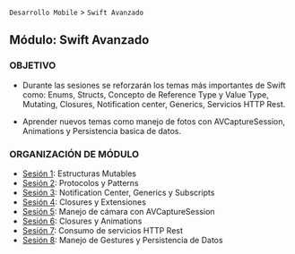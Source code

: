  `Desarrollo Mobile` > `Swift Avanzado`

## Módulo: Swift Avanzado

### OBJETIVO 

- Durante las sesiones se reforzarán los temas más importantes de Swift como: 
Enums, Structs, Concepto de Reference Type y Value Type, Mutating, Closures, Notification center, Generics, Servicios HTTP Rest.

- Aprender nuevos temas como manejo de fotos con AVCaptureSession, Animations y Persistencia basica de datos.


### ORGANIZACIÓN DE MÓDULO 
 
 - [Sesión 1](Sesion-01): Estructuras Mutables
 - [Sesión 2](Sesion-02): Protocolos y Patterns
 - [Sesión 3](Sesion-03): Notification Center, Generics y Subscripts
 - [Sesión 4](Sesion-04): Closures y Extensiones
 - [Sesión 5](Sesion-05): Manejo de cámara con AVCaptureSession
 - [Sesión 6](Sesion-06): Closures y Animations
 - [Sesión 7](Sesion-07): Consumo de servicios HTTP Rest
 - [Sesión 8](Sesion-08): Manejo de Gestures y Persistencia de Datos

